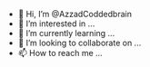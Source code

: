 - 👋 Hi, I’m @AzzadCoddedbrain
- 👀 I’m interested in ...
- 🌱 I’m currently learning ...
- 💞️ I’m looking to collaborate on ...
- 📫 How to reach me ...

<!---
AzzadCoddedbrain/AzzadCoddedbrain is a ✨ special ✨ repository because its `README.md` (this file) appears on your GitHub profile.
You can click the Preview link to take a look at your changes.
--->
